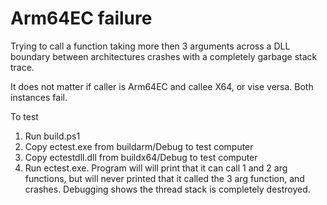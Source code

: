 # Arm64EC failure

Trying to call a function taking more then 3 arguments across a DLL boundary between architectures crashes with a completely garbage stack trace.

It does not matter if caller is Arm64EC and callee X64, or vise versa. Both instances fail.

To test

1. Run build.ps1
2. Copy ectest.exe from buildarm/Debug to test computer
3. Copy ectestdll.dll from buildx64/Debug to test computer
4. Run ectest.exe. Program will will print that it can call 1 and 2 arg functions, but will never printed that it called the 3 arg function, and crashes. Debugging shows the thread stack is completely destroyed.
